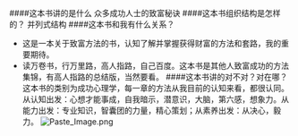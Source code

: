 ####这本书讲的是什么
众多成功人士的致富秘诀
####这本书组织结构是怎样的？
并列式结构
####这本书和我有什么关系？
+ 这是一本关于致富方法的书，认知了解并掌握获得财富的方法和套路，我的重要期待。
+ 读万卷书，行万里路，高人指路，自己百度。这本书是其他人致富成功的方法集锦，有高人指路的总结版，当然要看。
####这本书讲的对不对？对在哪？
这本书的类别为成功心理学，每一章的方法从我目前的认知来看，都很认同。从认知出发：心想才能事成，自我暗示，潜意识，大脑，第六感，想象力。从能力出发：专业知识，智囊团的力量，精心策划；从素养出发：从决心，毅力。
![Paste_Image.png](http://upload-images.jianshu.io/upload_images/3764400-51147aea112190be.png?imageMogr2/auto-orient/strip%7CimageView2/2/w/1240)


